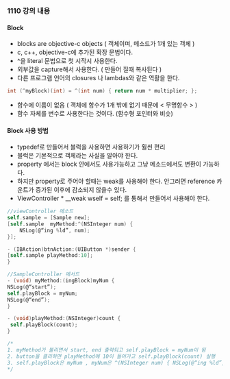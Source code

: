 ### 1110 강의 내용

#### Block

 - blocks are objective-c objects
 ( 객체이며, 메소드가 1개 있는 객체 )
 - c, c++, objective-c에 추가된 확장 문법이다. 
 - ^을 literal 문법으로 첫 시작시 사용한다. 
 - 외부값을 capture해서 사용한다. ( 만들어 질때 복사된다 )
 - 다른 프로그램 언어의 closures 나 lambdas와 같은 역활을 한다. 

```objectivec
int (^myBlock)(int) = ^(int num) { return num * multiplier; };
```

 - 함수에 이름이 없음 ( 객체에 함수가 1개 밖에 없기 때문에 < 무명함수 > )
 - 함수 자체를 변수로 사용한다는 것이다.  (함수형 포인터와 비슷)

#### Block 사용 방법 
 - typedef로 만들어서 블럭을 사용하면 사용하기가 훨씬 편리
 - 블럭은 기본적으로 객체라는 사실을 알아야 한다. 
 - property 에서는 block 안에서도 사용가능하고 그냥 메소드에서도 변환이 가능하다. 
 - 하지만 property로 주어야 할때는 weak를 사용해야 한다. 안그러면 reference 카운트가 증가된 이후에 감소되지 않을수 있다. 
 - ViewController * __weak wself = self;  를 통해서 만들어서 사용해야 한다. 

``` objectivec
//viewController 메소드
self.sample = [Sample new];
[self.sample  myMethod:^(NSInteger num) {
    NSLog(@“ing %ld”, num);
}];

- (IBAction)btnAction:(UIButton *)sender {
[self.sample playMethod:10];
}

//SampleController 메서드
- (void) myMethod:(ingBlock)myNum {
NSLog(@“start”);
self.playBlock = myNum;
NSLog(@“end”);
}

- (void)playMethod:(NSInteger)count {
 self.playBlock(count);
}

/*
1. myMethod가 불리면서 start, end 출력되고 self.playBlock = myNum이 됨
2. button을 클리하면 playMethod에 10이 들어가고 self.playBlock(count) 실행
3. self.playBlock은 myNum , myNum은 ^(NSInteger num) { NSLog(@“ing %ld”,num);} 가 실행됨.
*/
```

